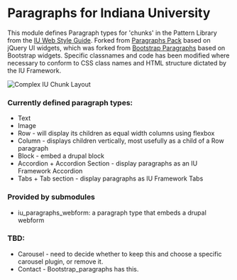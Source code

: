 # Paragraphs for Indiana University

This module defines Paragraph types for 'chunks' in the Pattern Library from
the [IU Web Style Guide][1].  Forked from [Paragraphs Pack][2] based on jQuery
UI widgets, which was forked from [Bootstrap Paragraphs][3] based on Bootstrap
widgets. Specific classnames and code has been modified where necessary to
conform to CSS class names and HTML structure dictated by the IU Framework.

![Complex IU Chunk Layout](https://styleguide.iu.edu/images/greybox2.png)


### Currently defined paragraph types:

* Text
* Image
* Row - will display its children as equal width columns using flexbox
* Column - displays children vertically, most usefully as a child of a Row paragraph
* Block - embed a drupal block
* Accordion + Accordion Section - display paragraphs as an IU Framework Accordion
* Tabs + Tab section - display paragraphs as IU Framework Tabs

### Provided by submodules
* iu_paragraphs_webform: a paragraph type that embeds a drupal webform

### TBD:
* Carousel - need to decide whether to keep this and choose a specific carousel plugin, or remove it.
* Contact - Bootstrap_paragraphs has this.

[1]: https://styleguide.iu.edu/pattern-library/chunks/index.html (IU Style Guide Chunks)
[2]: https://github.com/mishac/paragraphs_pack (Paragraphs Pack)
[3]: https://www.drupal.org/project/bootstrap_paragraphs (Bootstrap Paragraphs)
